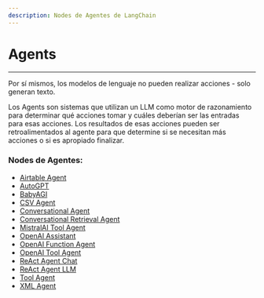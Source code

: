 ```yaml
---
description: Nodes de Agentes de LangChain
---
```


# Agents

***

Por sí mismos, los modelos de lenguaje no pueden realizar acciones - solo generan texto.

Los Agents son sistemas que utilizan un LLM como motor de razonamiento para determinar qué acciones tomar y cuáles deberían ser las entradas para esas acciones. Los resultados de esas acciones pueden ser retroalimentados al agente para que determine si se necesitan más acciones o si es apropiado finalizar.

### Nodes de Agentes:

* [Airtable Agent](airtable-agent.md)
* [AutoGPT](autogpt.md)
* [BabyAGI](babyagi.md)
* [CSV Agent](csv-agent.md)
* [Conversational Agent](conversational-agent.md)
* [Conversational Retrieval Agent](conversational-retrieval-agent.md)
* [MistralAI Tool Agent](mistralai-tool-agent.md)
* [OpenAI Assistant](openai-assistant/)
* [OpenAI Function Agent](openai-function-agent.md)
* [OpenAI Tool Agent](../../llamaindex/agents/openai-tool-agent.md)
* [ReAct Agent Chat](react-agent-chat.md)
* [ReAct Agent LLM](react-agent-llm.md)
* [Tool Agent](tool-agent.md)
* [XML Agent](xml-agent.md)
